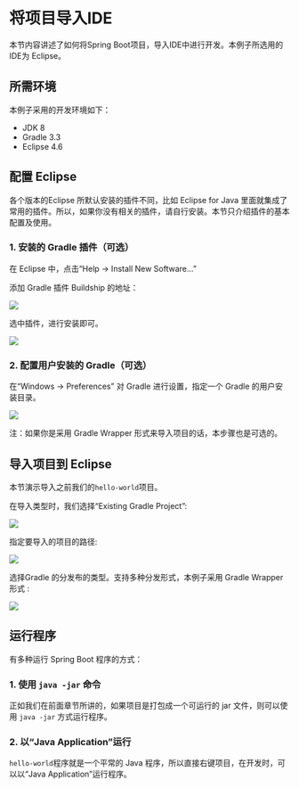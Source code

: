 # 将项目导入IDE

本节内容讲述了如何将Spring Boot项目，导入IDE中进行开发。本例子所选用的IDE为 Eclipse。

## 所需环境

本例子采用的开发环境如下：

* JDK 8
* Gradle 3.3
* Eclipse 4.6

## 配置 Eclipse


各个版本的Eclipse 所默认安装的插件不同，比如 Eclipse for Java 里面就集成了常用的插件。所以，如果你没有相关的插件，请自行安装。本节只介绍插件的基本配置及使用。


###  1. 安装的 Gradle 插件（可选）

在 Eclipse 中，点击“Help -> Install New Software...”

添加  Gradle 插件 Buildship 的地址：



![](../images/devlope-in-ide/eclipse-gradle-buildship.jpg)


选中插件，进行安装即可。

![](../images/devlope-in-ide/eclipse-gradle-buildship-2.jpg)

###  2. 配置用户安装的 Gradle（可选）


在“Windows -> Preferences” 对 Gradle 进行设置，指定一个 Gradle 的用户安装目录。

![](../images/devlope-in-ide/eclipse-gradle-user-home.jpg)


注：如果你是采用 Gradle Wrapper 形式来导入项目的话，本步骤也是可选的。



## 导入项目到 Eclipse

本节演示导入之前我们的`hello-world`项目。

在导入类型时，我们选择“Existing Gradle Project”:

![](../images/devlope-in-ide/eclipse-gradle-import.jpg)

指定要导入的项目的路径:

![](../images/devlope-in-ide/eclipse-gradle-import-2.jpg)


选择Gradle 的分发布的类型。支持多种分发形式，本例子采用 Gradle Wrapper 形式 :

![](../images/devlope-in-ide/eclipse-gradle-import-3.jpg)

## 运行程序

有多种运行 Spring Boot 程序的方式：

### 1. 使用 `java -jar` 命令

正如我们在前面章节所讲的，如果项目是打包成一个可运行的 jar 文件，则可以使用 `java -jar` 方式运行程序。

### 2. 以“Java Application”运行

`hello-world`程序就是一个平常的 Java 程序，所以直接右键项目，在开发时，可以以“Java Application”运行程序。